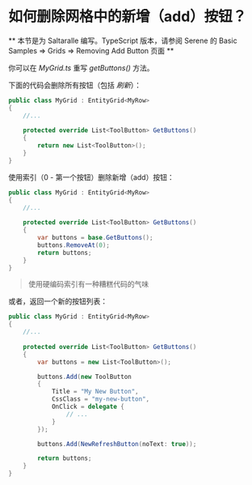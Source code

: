 # 如何删除网格中的新增（add）按钮？

** 本节是为 Saltaralle 编写。TypeScript 版本，请参阅 Serene 的 Basic Samples => Grids => Removing Add Button 页面 **

你可以在 *MyGrid.ts* 重写 *getButtons()* 方法。

下面的代码会删除所有按钮（包括 *刷新*）：

```cs
public class MyGrid : EntityGrid<MyRow>
{
    //...
    
    protected override List<ToolButton> GetButtons()
    {
        return new List<ToolButton>();
    }
}
```

使用索引（0 - 第一个按钮）删除新增（add）按钮：

```cs
public class MyGrid : EntityGrid<MyRow>
{
    //...
    
    protected override List<ToolButton> GetButtons()
    {
        var buttons = base.GetButtons();
        buttons.RemoveAt(0);
        return buttons;
    }
}
```

> 使用硬编码索引有一种糟糕代码的气味 

或者，返回一个新的按钮列表：

```cs
public class MyGrid : EntityGrid<MyRow>
{
    //...
    
    protected override List<ToolButton> GetButtons()
    {
        var buttons = new List<ToolButton>();

        buttons.Add(new ToolButton
        {
            Title = "My New Button",
            CssClass = "my-new-button",
            OnClick = delegate {
                // ...
            }
        });

        buttons.Add(NewRefreshButton(noText: true));

        return buttons;
    }
}
```